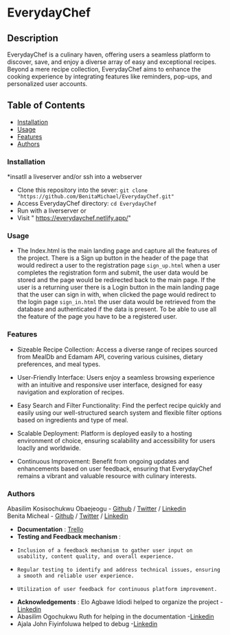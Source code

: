 # EverydayChef

## Description
EverydayChef is a culinary haven, offering users a seamless platform to discover, save, and enjoy a diverse array of easy and exceptional recipes. Beyond a mere recipe collection, EverydayChef aims to enhance the cooking experience by integrating features like reminders, pop-ups, and personalized user accounts.

## Table of Contents
- [Installation](#installation)
- [Usage](#usage)
- [Features](#features)
- [Authors](#authors)

### Installation
*insatll a liveserver and/or ssh into a webserver
* Clone this repository into the sever: `git clone "https://github.com/BenitaMichael/EverydayChef.git"`
* Access EverydayChef directory: `cd EverydayChef`
* Run with a liverserver 
or
* Visit " https://everydaychef.netlify.app/"

### Usage
- The Index.html is the main landing page and capture all the features of the project. There is a Sign up button in the header of the page that would redirect a user to the registration page ``sign_up.html`` when a user completes the registration form and submit, the user data would be stored and the page would be redirected back to the main page. If the user is a returning user there is a Login button in the main landing page that the user can sign in with, when clicked the page would redirect to the login page ``sign_in.html`` the user data would be retrieved from the database and authenticated if the data is present. To be able to use all the feature of the page you have to be a registered user.

### Features
- Sizeable Recipe Collection: Access a diverse range of recipes sourced from MealDb and Edamam API, covering various cuisines, dietary preferences, and meal types.

- User-Friendly Interface: Users enjoy a seamless browsing experience with an intuitive and responsive user interface, designed for easy navigation and exploration of recipes.

- Easy Search and Filter Functionality: Find the perfect recipe quickly and easily using our well-structured search system and flexible filter options based on ingredients and type of meal.

- Scalable Deployment: Platform is deployed easily to a hosting environment of choice, ensuring scalability and accessibility for users loaclly and worldwide.

- Continuous Improvement: Benefit from ongoing updates and enhancements based on user feedback, ensuring that EverydayChef remains a vibrant and valuable resource with culinary interests.

### Authors
Abasilim Kosisochukwu Obaejeogu - [Github](https://github.com/kabasilim) / [Twitter](https://x.com/Abasilim_Odogwu) / [Linkedin](https://www.linkedin.com/in/kosisochukwu-abasilim/)  
Benita Micheal - [Github](https://github.com/BenitaMichael) / [Twitter](https://x.com/Benita_Michael_) / [Linkedin](https://www.linkedin.com/in/benita-enubiaka-75b73023a)


- <b>Documentation</b> : <a href="https://trello.com/b/tGzHKSCw/cook-book">Trello</a>
- <b>Testing and Feedback mechanism</b> :
-     Inclusion of a feedback mechanism to gather user input on usability, content quality, and overall experience.
-     Regular testing to identify and address technical issues, ensuring a smooth and reliable user experience.
-     Utilization of user feedback for continuous platform improvement.
- <b>Acknowledgements</b> : Elo Agbawe Idiodi helped to organize the project - [Linkedin](https://www.linkedin.com/in/elo-agbawe-idiodi-77a231156/)
- Abasilim Ogochukwu Ruth for helping in the documentation -[Linkedin](htpps://www.linkedin.com/in/ruth-abasilim/)
- Ajala John Fiyinfoluwa helped to debug  -[Linkedin](https://www.linkedin.com/in/kodaas)
